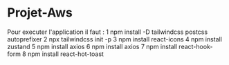 # Projet-Aws

Pour executer l'application il faut :
1   npm install -D tailwindcss postcss autoprefixer
2   npx tailwindcss init -p
3   npm install react-icons
4   npm install zustand
5   npm install axios 
6   npm install axios
7   npm install react-hook-form
8   npm install react-hot-toast
